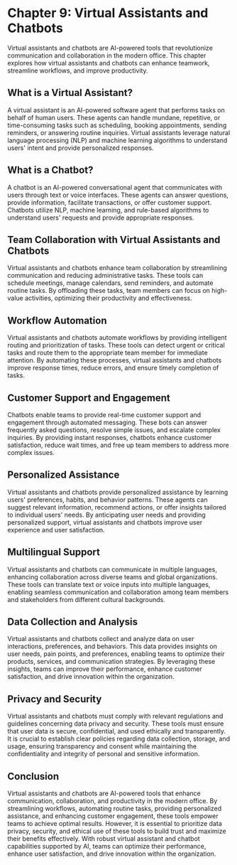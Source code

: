 Chapter 9: Virtual Assistants and Chatbots
==========================================

Virtual assistants and chatbots are AI-powered tools that revolutionize communication and collaboration in the modern office. This chapter explores how virtual assistants and chatbots can enhance teamwork, streamline workflows, and improve productivity.

What is a Virtual Assistant?
----------------------------

A virtual assistant is an AI-powered software agent that performs tasks on behalf of human users. These agents can handle mundane, repetitive, or time-consuming tasks such as scheduling, booking appointments, sending reminders, or answering routine inquiries. Virtual assistants leverage natural language processing (NLP) and machine learning algorithms to understand users' intent and provide personalized responses.

What is a Chatbot?
------------------

A chatbot is an AI-powered conversational agent that communicates with users through text or voice interfaces. These agents can answer questions, provide information, facilitate transactions, or offer customer support. Chatbots utilize NLP, machine learning, and rule-based algorithms to understand users' requests and provide appropriate responses.

Team Collaboration with Virtual Assistants and Chatbots
-------------------------------------------------------

Virtual assistants and chatbots enhance team collaboration by streamlining communication and reducing administrative tasks. These tools can schedule meetings, manage calendars, send reminders, and automate routine tasks. By offloading these tasks, team members can focus on high-value activities, optimizing their productivity and effectiveness.

Workflow Automation
-------------------

Virtual assistants and chatbots automate workflows by providing intelligent routing and prioritization of tasks. These tools can detect urgent or critical tasks and route them to the appropriate team member for immediate attention. By automating these processes, virtual assistants and chatbots improve response times, reduce errors, and ensure timely completion of tasks.

Customer Support and Engagement
-------------------------------

Chatbots enable teams to provide real-time customer support and engagement through automated messaging. These bots can answer frequently asked questions, resolve simple issues, and escalate complex inquiries. By providing instant responses, chatbots enhance customer satisfaction, reduce wait times, and free up team members to address more complex issues.

Personalized Assistance
-----------------------

Virtual assistants and chatbots provide personalized assistance by learning users' preferences, habits, and behavior patterns. These agents can suggest relevant information, recommend actions, or offer insights tailored to individual users' needs. By anticipating user needs and providing personalized support, virtual assistants and chatbots improve user experience and user satisfaction.

Multilingual Support
--------------------

Virtual assistants and chatbots can communicate in multiple languages, enhancing collaboration across diverse teams and global organizations. These tools can translate text or voice inputs into multiple languages, enabling seamless communication and collaboration among team members and stakeholders from different cultural backgrounds.

Data Collection and Analysis
----------------------------

Virtual assistants and chatbots collect and analyze data on user interactions, preferences, and behaviors. This data provides insights on user needs, pain points, and preferences, enabling teams to optimize their products, services, and communication strategies. By leveraging these insights, teams can improve their performance, enhance customer satisfaction, and drive innovation within the organization.

Privacy and Security
--------------------

Virtual assistants and chatbots must comply with relevant regulations and guidelines concerning data privacy and security. These tools must ensure that user data is secure, confidential, and used ethically and transparently. It is crucial to establish clear policies regarding data collection, storage, and usage, ensuring transparency and consent while maintaining the confidentiality and integrity of personal and sensitive information.

Conclusion
----------

Virtual assistants and chatbots are AI-powered tools that enhance communication, collaboration, and productivity in the modern office. By streamlining workflows, automating routine tasks, providing personalized assistance, and enhancing customer engagement, these tools empower teams to achieve optimal results. However, it is essential to prioritize data privacy, security, and ethical use of these tools to build trust and maximize their benefits effectively. With robust virtual assistant and chatbot capabilities supported by AI, teams can optimize their performance, enhance user satisfaction, and drive innovation within the organization.
